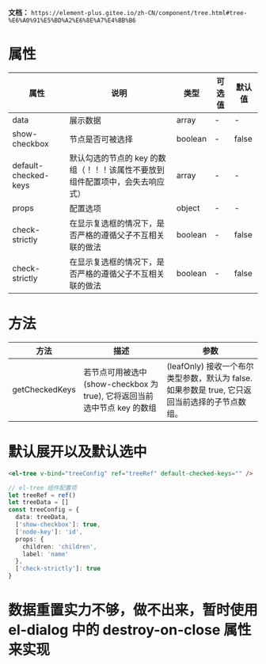 **文档：** `https://element-plus.gitee.io/zh-CN/component/tree.html#tree-%E6%A0%91%E5%BD%A2%E6%8E%A7%E4%BB%B6`

# 属性
  | 属性                 | 说明                                                                          | 类型    | 可选值 | 默认值 |
  | -------------------- | ----------------------------------------------------------------------------- | ------- | ------ | ------ |
  | data                 | 展示数据                                                                      | array   | -      | -      |
  | show-checkbox        | 节点是否可被选择                                                              | boolean | -      | false  |
  | default-checked-keys | 默认勾选的节点的 key 的数组（！！！该属性不要放到组件配置项中，会失去响应式） | array   | -      | -      |
  | props                | 配置选项                                                                      | object  | -      | -      |
  | check-strictly       | 在显示复选框的情况下，是否严格的遵循父子不互相关联的做法                      | boolean | -      | false  |
  | check-strictly       | 在显示复选框的情况下，是否严格的遵循父子不互相关联的做法                      | boolean | -      | false  |

# 方法
  | 方法           | 描述                                                                      | 参数                                                                                           |
  | -------------- | ------------------------------------------------------------------------- | ---------------------------------------------------------------------------------------------- |
  | getCheckedKeys | 若节点可用被选中 (show-checkbox 为 true), 它将返回当前选中节点 key 的数组 | (leafOnly) 接收一个布尔类型参数，默认为 false. 如果参数是 true, 它只返回当前选择的子节点数组。 |

# 默认展开以及默认选中
  ```html
  <el-tree v-bind="treeConfig" ref="treeRef" default-checked-keys="" />
  ```

  ```ts
  // el-tree 组件配置项
  let treeRef = ref()
  let treeData = []
  const treeConfig = {
    data: treeData,
    ['show-checkbox']: true,
    ['node-key']: 'id',
    props: {
      children: 'children',
      label: 'name'
    },
    ['check-strictly']: true
  }
  ```

# 数据重置实力不够，做不出来，暂时使用 el-dialog 中的 destroy-on-close 属性来实现